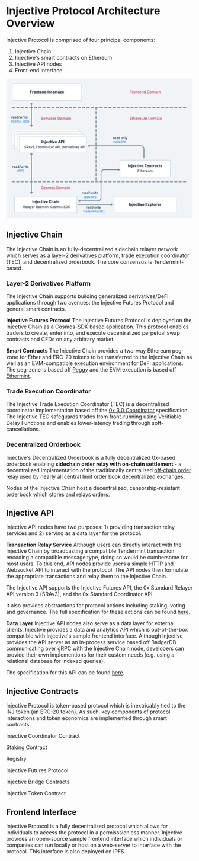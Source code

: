 # Injective Protocol Architecture Overview

Injective Protocol is comprised of four principal components: 

1. Injective Chain
2. Injective's smart contracts on Ethereum
3. Injective API nodes
4. Front-end interface

![](../.gitbook/assets/architecture.png)

## Injective Chain
The Injective Chain is an fully-decentralized sidechain relayer network which serves as a layer-2 derivatives platform, trade execution coordinator (TEC), and decentralized orderbook. The core consensus is Tendermint-based. 

### Layer-2 Derivatives Platform 
The Injective Chain supports building generalized derivatives/DeFi applications through two avenues: the Injective Futures Protocol and general smart contracts. 

**Injective Futures Protocol**
The Injective Futures Protocol is deployed on the Injective Chain as a Cosmos-SDK based application. This protocol enables traders to create, enter into, and execute decentralized perpetual swap contracts and CFDs on any arbitrary market. 

**Smart Contracts**
The Injective Chain provides a two-way Ethereum peg-zone for Ether and ERC-20 tokens to be transferred to the Injective Chain as well as an EVM-compatible execution environment for DeFi applications. The peg-zone is based off [Peggy](https://github.com/cosmos/peggy) and the EVM execution is based off [Ethermint](https://github.com/chainsafe/ethermint). 

### Trade Execution Coordinator
The Injective Trade Execution Coordinator (TEC) is a decentralized coordinator implementation based off the [0x 3.0 Coordinator](https://github.com/0xProject/0x-protocol-specification/blob/master/v3/coordinator-specification.md) specification. The Injective TEC safeguards trades from front-running using Verifiable Delay Functions and enables lower-latency trading through soft-cancellations. 

### Decentralized Orderbook
Injective's Decentralized Orderbook is a fully decentralized 0x-based orderbook enabling **sidechain order relay with on-chain settlement** - a decentralized implementation of the traditionally centralized [off-chain order relay](https://github.com/0xProject/0x-protocol-specification/blob/master/v2/v2-specification.md#architecture) used by nearly all central limit order book decentralized exchanges. 

Nodes of the Injective Chain host a decentralized, censorship-resistant orderbook which stores and relays orders. 

## Injective API
Injective API nodes have two purposes: 1) providing transaction relay services and 2) serving as a data layer for the protocol. 

**Transaction Relay Service**
Although users can directly interact with the Injective Chain by broadcasting a compatible Tendermint transaction encoding a compatible message type, doing so would be cumbersome for most users. To this end, API nodes provide users a simple HTTP and Websocket API to interact with the protocol. The API nodes then formulate the appropriate transactions and relay them to the Injective Chain. 

The Injective API supports the Injective Futures API, the 0x Standard Relayer API version 3 (SRAv3), and the 0x Standard Coordinator API. 

It also provides abstractions for protocol actions including staking, voting and governance. The full specification for these actions can be found [here](). 

**Data Layer**
Injective API nodes also serve as a data layer for external clients. Injective provides a data and analytics API which is out-of-the-box compatible with Injective's sample frontend interface. Although Injective provides the API server as an in-process service based off BadgerDB communicating over gRPC with the Injective Chain node, developers can provide their own implementions for their custom needs (e.g. using a relational database for indexed queries). 

The specification for this API can be found [here](). 

## Injective Contracts
Injective Protocol is token-based protocol which is inextricably tied to the INJ token (an ERC-20 token). As such, key components of protocol interactions and token economics are implemented through smart contracts. 

Injective Coordinator Contract

Staking Contract

Registry

Injective Futures Protocol

Injective Bridge Contracts

Injective Token Contract

## Frontend Interface
Injective Protocol is a fully decentralized protocol which allows for individuals to access the protocol in a permisssionless manner. Injective provides an open-source sample frontend interface which individuals or companies can run locally or host on a web-server to interface with the protocol. This interface is also deployed on IPFS. 
